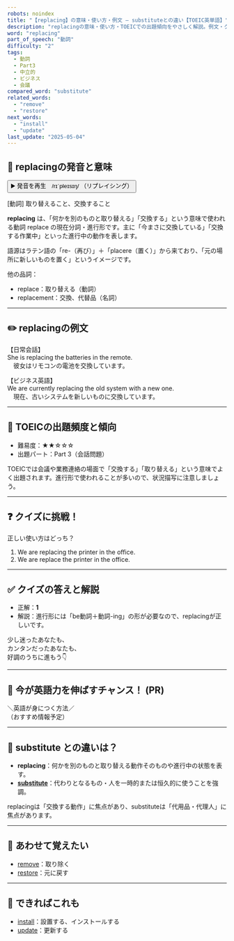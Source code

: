 ```yaml
---
robots: noindex
title: "【replacing】の意味・使い方・例文 ― substituteとの違い【TOEIC英単語】"
description: "replacingの意味・使い方・TOEICでの出題傾向をやさしく解説。例文・クイズ付きでsubstituteとの違いもわかりやすく学べます。"
word: "replacing"
part_of_speech: "動詞"
difficulty: "2"
tags:
  - 動詞
  - Part3
  - 中立的
  - ビジネス
  - 会議
compared_word: "substitute"
related_words:
  - "remove"
  - "restore"
next_words:
  - "install"
  - "update"
last_update: "2025-05-04"
---
```


## 🔰 replacingの発音と意味

<button class="play-audio" onclick="playTTS('replacing')">
  <span class="play-audio-main">
    ▶️ 発音を再生　/rɪˈpleɪsɪŋ/
  </span>
  <span class="play-audio-sub">
    （リプレイシング）
  </span>
</button>

[動詞] 取り替えること、交換すること

**replacing** は、「何かを別のものと取り替える」「交換する」という意味で使われる動詞 replace の現在分詞・進行形です。主に「今まさに交換している」「交換する作業中」といった進行中の動作を表します。

語源はラテン語の「re-（再び）」＋「placere（置く）」から来ており、「元の場所に新しいものを置く」というイメージです。

他の品詞：  
- replace：取り替える（動詞）
- replacement：交換、代替品（名詞）

---

## ✏️ replacingの例文

【日常会話】  
She is replacing the batteries in the remote.  
　彼女はリモコンの電池を交換しています。

【ビジネス英語】  
We are currently replacing the old system with a new one.  
　現在、古いシステムを新しいものに交換しています。

---

## 🎯 TOEICの出題頻度と傾向

- 難易度：★★☆☆☆
- 出題パート：Part 3（会話問題）

TOEICでは会議や業務連絡の場面で「交換する」「取り替える」という意味でよく出題されます。進行形で使われることが多いので、状況描写に注意しましょう。

---

## ❓ クイズに挑戦！

正しい使い方はどっち？

1. We are replacing the printer in the office.  
2. We are replace the printer in the office.

---

## ✅ クイズの答えと解説

- 正解：**1**
- 解説：進行形には「be動詞＋動詞-ing」の形が必要なので、replacingが正しいです。

少し迷ったあなたも、  
カンタンだったあなたも、  
好調のうちに進もう👇️

---

## 🚀 今が英語力を伸ばすチャンス！ (PR)

<div class="info-center">
＼英語が身につく方法／<br>  
（おすすめ情報予定）
</div>

---

## 🤔  substitute との違いは？

- **replacing**：何かを別のものと取り替える動作そのものや進行中の状態を表す。
- **[substitute](/substitute)**：代わりとなるもの・人を一時的または恒久的に使うことを強調。

replacingは「交換する動作」に焦点があり、substituteは「代用品・代理人」に焦点があります。

---

## 🧩 あわせて覚えたい

- [remove](/remove)：取り除く
- [restore](/restore)：元に戻す

---

## 📖 できればこれも

- [install](/install)：設置する、インストールする
- [update](/update)：更新する

<!-- cvid: aid30_bid00 -->
